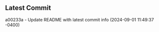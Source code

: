 
## Latest Commit
a00233a - Update README with latest commit info (2024-09-01 11:49:37 -0400) <Yunxi-Zhou>
